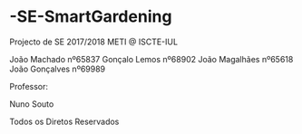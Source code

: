 # -SE-SmartGardening

Projecto de SE 2017/2018 METI @ ISCTE-IUL

João Machado nº65837
Gonçalo Lemos nº68902
João Magalhães nº65618
João Gonçalves nº69989

Professor:

Nuno Souto

Todos os Diretos Reservados
